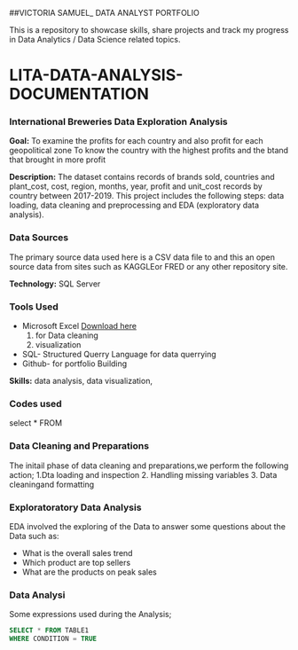 ##VICTORIA SAMUEL_ DATA ANALYST PORTFOLIO 

This is a repository to showcase skills, share projects and track my progress in Data Analytics / Data Science related topics.

# LITA-DATA-ANALYSIS-DOCUMENTATION

### International Breweries Data Exploration Analysis

**Goal:** 
To examine the profits for each country and also profit for each geopolitical zone
To know the country with the highest profits and the btand that brought in more profit


**Description:** The dataset contains records of brands sold, countries and plant_cost, cost, region, months, year, profit and unit_cost records by country between 2017-2019. This project includes the following steps: data loading, data cleaning and preprocessing and EDA (exploratory data analysis).

### Data Sources
The primary source data used here is a CSV data file to and this an open source data from sites such as KAGGLEor FRED or any other repository site.

**Technology:** SQL Server

### Tools Used
- Microsoft Excel [Download here](https://www.microsoft.com)
     1. for Data cleaning
     2. visualization
- SQL- Structured Querry Language for data querrying
- Github- for portfolio Building

**Skills:** data analysis, data visualization, 


### Codes used
  select 
  *
  FROM
    

### Data Cleaning and Preparations
The initail phase of data cleaning and preparations,we perform the following action;
1.Dta loading and inspection
2. Handling missing variables
3. Data cleaningand formatting

### Exploratoratory Data Analysis
EDA involved the exploring of the Data to answer some questions about the Data such as:
 - What is the overall sales trend
 - Which product are top sellers
 - What are the products on peak sales
   
### Data Analysi
Some expressions used during the Analysis;

```SQL
SELECT * FROM TABLE1
WHERE CONDITION = TRUE
```
